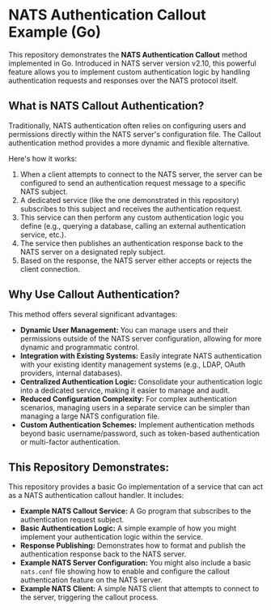 # NATS Authentication Callout Example (Go)

This repository demonstrates the **NATS Authentication Callout** method implemented in Go.
Introduced in NATS server version v2.10, this powerful feature allows you
to implement custom authentication logic by handling authentication requests and responses
over the NATS protocol itself.

## What is NATS Callout Authentication?

Traditionally, NATS authentication often relies on configuring users and permissions directly within the NATS server's configuration file. The Callout authentication method provides a more dynamic and flexible alternative.

Here's how it works:

1.  When a client attempts to connect to the NATS server, the server can be configured to send an authentication request message to a specific NATS subject.
2.  A dedicated service (like the one demonstrated in this repository) subscribes to this subject and receives the authentication request.
3.  This service can then perform any custom authentication logic you define (e.g., querying a database, calling an external authentication service, etc.).
4.  The service then publishes an authentication response back to the NATS server on a designated reply subject.
5.  Based on the response, the NATS server either accepts or rejects the client connection.

## Why Use Callout Authentication?

This method offers several significant advantages:

* **Dynamic User Management:** You can manage users and their permissions outside of the NATS server configuration, allowing for more dynamic and programmatic control.
* **Integration with Existing Systems:** Easily integrate NATS authentication with your existing identity management systems (e.g., LDAP, OAuth providers, internal databases).
* **Centralized Authentication Logic:** Consolidate your authentication logic into a dedicated service, making it easier to manage and audit.
* **Reduced Configuration Complexity:** For complex authentication scenarios, managing users in a separate service can be simpler than managing a large NATS configuration file.
* **Custom Authentication Schemes:** Implement authentication methods beyond basic username/password, such as token-based authentication or multi-factor authentication.

## This Repository Demonstrates:

This repository provides a basic Go implementation of a service that can act as a NATS authentication callout handler. It includes:

* **Example NATS Callout Service:** A Go program that subscribes to the authentication request subject.
* **Basic Authentication Logic:** A simple example of how you might implement your authentication logic within the service.
* **Response Publishing:** Demonstrates how to format and publish the authentication response back to the NATS server.
* **Example NATS Server Configuration:** You might also include a basic `nats.conf` file showing how to enable and configure the callout authentication feature on the NATS server.
* **Example NATS Client:** A simple NATS client that attempts to connect to the server, triggering the callout process.
